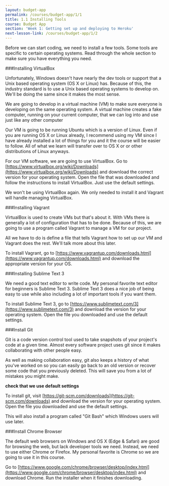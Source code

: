 ```yaml
---
layout: budget-app
permalink: /courses/budget-app/1/1
title: 1.1 Installing Tools
course: Budget App
section: 'Week 1: Getting set up and deploying to Heroku'
next-lesson-link: /courses/budget-app/1/2
---
```


Before we can start coding, we need to install a few tools.  Some tools are specific to certain operating systems.  Read through the whole section to make sure you have everything you need.

###Installing VirtualBox

Unfortunately, Windows doesn't have nearly the dev tools or support that a Unix based operating system (OS X or Linux) has.  Because of this, the industry standard is to use a Unix based operating systems to develop on.  We'll be doing the same since it makes the most sense.

We are going to develop in a virtual machine (VM) to make sure everyone is developing on the same operating system.  A virtual machine creates a fake computer, running on your current computer, that we can log into and use just like any other computer

Our VM is going to be running Ubuntu which is a version of Linux.  Even if you are running OS X or Linux already, I recommend using my VM since I have already installed a lot of things for you and it the course will be easier to follow. All of what we learn will transfer over to OS X or or other distributions of Linux anyways.

For our VM software, we are going to use VirtualBox.  Go to [https://www.virtualbox.org/wiki/Downloads](https://www.virtualbox.org/wiki/Downloads) and download the correct version for your operating system. Open the file that was downloaded and follow the instructions to install VirtualBox.  Just use the default settings.

We won't be using VirtualBox again.  We only needed to install it and Vagrant will handle managing VirtualBox.

###Installing Vagrant

VirtualBox is used to create VMs but that's about it.  With VMs there is generally a lot of configuration that has to be done.  Because of this, we are going to use a program called Vagrant to manage a VM for our project.

All we have to do is define a file that tells Vagrant how to set up our VM and Vagrant does the rest.  We'll talk more about this later.

To install Vagrant, go to [https://www.vagrantup.com/downloads.html](https://www.vagrantup.com/downloads.html) and download the appropriate version for your OS.

###Installing Sublime Text 3

We need a good text editor to write code.  My personal favorite text editor for beginners is Sublime Text 3.  Sublime Text 3 does a nice job of being easy to use while also including a lot of important tools if you want them.

To install Sublime Text 3, go to [https://www.sublimetext.com/3](https://www.sublimetext.com/3) and download the version for your operating system.  Open the file you downloaded and use the default settings.

###Install Git

Git is a code version control tool used to take snapshots of your project's code at a given time.  Almost every software project uses git since it makes collaborating with other people easy.  

As well as making collaboration easy, git also keeps a history of what you've worked on so you can easily go back to an old version or recover some code that you previously deleted. This will save you from a lot of mistakes you might make.

**check that we use default settings**

To install git, visit [https://git-scm.com/downloads](https://git-scm.com/downloads) and download the version for your operating system.  Open the file you downloaded and use the default settings.

This will also install a program called "Git Bash" which Windows users will use later.

###Install Chrome Browser

The default web browsers on Windows and OS X (Edge & Safari) are good for browsing the web, but lack developer tools we need. Instead, we need to use either Chrome or Firefox. My personal favorite is Chrome so we are going to use it in this course.

Go to [https://www.google.com/chrome/browser/desktop/index.html](https://www.google.com/chrome/browser/desktop/index.html) and download Chrome.  Run the installer when it finishes downloading.